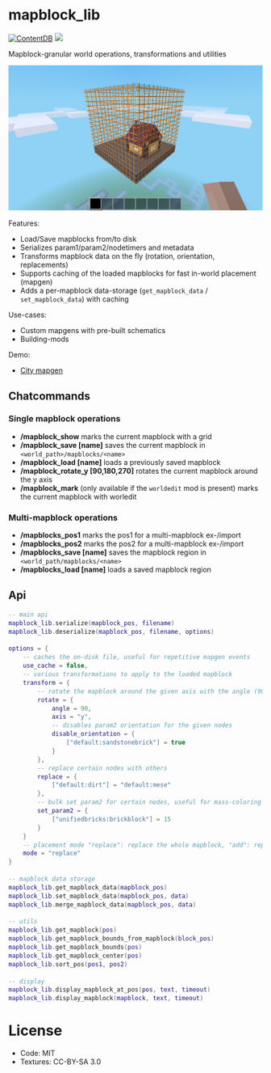 
# mapblock_lib

[![ContentDB](https://content.minetest.net/packages/BuckarooBanzay/mapblock_lib/shields/downloads/)](https://content.minetest.net/packages/BuckarooBanzay/mapblock_lib/)
![](https://github.com/BuckarooBanzay/mapblock_lib/workflows/luacheck/badge.svg)

Mapblock-granular world operations, transformations and utilities

<img src="./screenshot.png"/>

Features:

* Load/Save mapblocks from/to disk
* Serializes param1/param2/nodetimers and metadata
* Transforms mapblock data on the fly (rotation, orientation, replacements)
* Supports caching of the loaded mapblocks for fast in-world placement (mapgen)
* Adds a per-mapblock data-storage (`get_mapblock_data` / `set_mapblock_data`) with caching

Use-cases:

* Custom mapgens with pre-built schematics
* Building-mods

Demo:

* [City mapgen](https://github.com/BuckarooBanzay/citygen)

## Chatcommands

### Single mapblock operations
* **/mapblock_show** marks the current mapblock with a grid
* **/mapblock_save [name]** saves the current mapblock in `<world_path>/mapblocks/<name>`
* **/mapblock_load [name]** loads a previously saved mapblock
* **/mapblock_rotate_y [90,180,270]** rotates the current mapblock around the y axis
* **/mapblock_mark** (only available if the `worldedit` mod is present) marks the current mapblock with worledit

### Multi-mapblock operations
* **/mapblocks_pos1** marks the pos1 for a multi-mapblock ex-/import
* **/mapblocks_pos2** marks the pos2 for a multi-mapblock ex-/import
* **/mapblocks_save [name]** saves the mapblock region in `<world_path/mapblocks/<name>`
* **/mapblocks_load [name]** loads a saved mapblock region

## Api

```lua
-- main api
mapblock_lib.serialize(mapblock_pos, filename)
mapblock_lib.deserialize(mapblock_pos, filename, options)

options = {
	-- caches the on-disk file, useful for repetitive mapgen events
	use_cache = false,
	-- various transformations to apply to the loaded mapblock
	transform = {
		-- rotate the mapblock around the given axis with the angle (90, 180, 270)
		rotate = {
			angle = 90,
			axis = "y",
			-- disables param2 orientation for the given nodes
			disable_orientation = {
				["default:sandstonebrick"] = true
			}
		},
		-- replace certain nodes with others
		replace = {
			["default:dirt"] = "default:mese"
		},
		-- bulk set param2 for certain nodes, useful for mass-coloring
		set_param2 = {
			["unifiedbricks:brickblock"] = 15
		}
	}
	-- placement mode "replace": replace the whole mapblock, "add": replace only air nodes
	mode = "replace"
}

-- mapblock data storage
mapblock_lib.get_mapblock_data(mapblock_pos)
mapblock_lib.set_mapblock_data(mapblock_pos, data)
mapblock_lib.merge_mapblock_data(mapblock_pos, data)

-- utils
mapblock_lib.get_mapblock(pos)
mapblock_lib.get_mapblock_bounds_from_mapblock(block_pos)
mapblock_lib.get_mapblock_bounds(pos)
mapblock_lib.get_mapblock_center(pos)
mapblock_lib.sort_pos(pos1, pos2)

-- display
mapblock_lib.display_mapblock_at_pos(pos, text, timeout)
mapblock_lib.display_mapblock(mapblock, text, timeout)
```

# License

* Code: MIT
* Textures: CC-BY-SA 3.0
